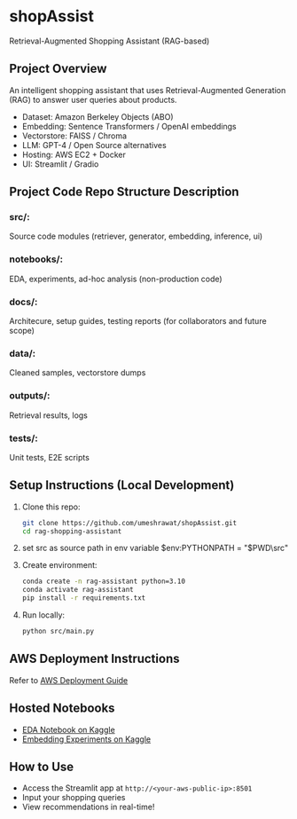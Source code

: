 # shopAssist
Retrieval-Augmented Shopping Assistant (RAG-based)

## Project Overview
An intelligent shopping assistant that uses Retrieval-Augmented Generation (RAG) to answer user queries about products.

- Dataset: Amazon Berkeley Objects (ABO)
- Embedding: Sentence Transformers / OpenAI embeddings
- Vectorstore: FAISS / Chroma
- LLM: GPT-4 / Open Source alternatives
- Hosting: AWS EC2 + Docker
- UI: Streamlit / Gradio

## Project Code Repo Structure Description

### src/: 
Source code modules (retriever, generator, embedding, inference, ui)

### notebooks/:
EDA, experiments, ad-hoc analysis (non-production code)

### docs/:
Architecure, setup guides, testing reports (for collaborators and future scope)

### data/:
Cleaned samples, vectorstore dumps

### outputs/:
Retrieval results, logs

### tests/:
Unit tests, E2E scripts

## Setup Instructions (Local Development)

1. Clone this repo:
   ```bash
   git clone https://github.com/umeshrawat/shopAssist.git
   cd rag-shopping-assistant
   ```
2. set src as source path in env variable
   $env:PYTHONPATH = "$PWD\src"
3. Create environment:
   ```bash
   conda create -n rag-assistant python=3.10
   conda activate rag-assistant
   pip install -r requirements.txt
   ```

3. Run locally:
   ```bash
   python src/main.py
   ```

## AWS Deployment Instructions
Refer to [AWS Deployment Guide](docs/aws_deployment_guide.md)

## Hosted Notebooks
- [EDA Notebook on Kaggle](link_to_be_added)
- [Embedding Experiments on Kaggle](link_to_be_added)

## How to Use
- Access the Streamlit app at `http://<your-aws-public-ip>:8501`
- Input your shopping queries
- View recommendations in real-time!

